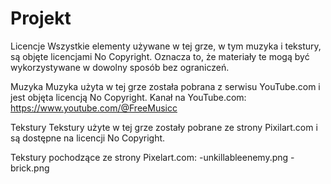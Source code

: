 # Projekt

Licencje
Wszystkie elementy używane w tej grze, w tym muzyka i tekstury, są objęte licencjami No Copyright. Oznacza to, że materiały te mogą być wykorzystywane w dowolny sposób bez ograniczeń.

Muzyka
Muzyka użyta w tej grze została pobrana z serwisu YouTube.com i jest objęta licencją No Copyright. Kanał na YouTube.com: https://www.youtube.com/@FreeMusicc

Tekstury
Tekstury użyte w tej grze zostały pobrane ze strony Pixilart.com i są dostępne na licencji No Copyright.

Tekstury pochodzące ze strony Pixelart.com:
-unkillableenemy.png
-brick.png